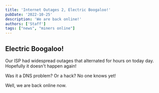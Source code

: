 ```yaml
---
title: 'Internet Outages 2, Electric Boogaloo!'
pubDate: '2022-10-25'
description: 'We are back online!'
authors: ['Staff']
tags: ["news", "miners online"]
---
```


## Electric Boogaloo!

Our ISP had widespread outages that alternated for hours on today day.
Hopefully it doesn't happen again!

Was it a DNS problem? Or a hack? No one knows yet!

Well, we are back online now.
